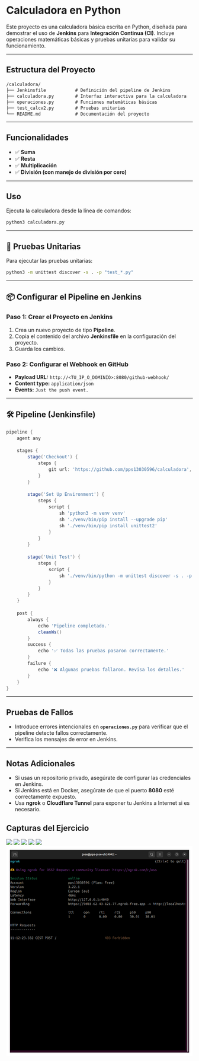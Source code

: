 
# Calculadora en Python

Este proyecto es una calculadora básica escrita en Python, diseñada para demostrar el uso de **Jenkins** para **Integración Continua (CI)**. Incluye operaciones matemáticas básicas y pruebas unitarias para validar su funcionamiento.

---

## Estructura del Proyecto

```
/calculadora/
├── Jenkinsfile           # Definición del pipeline de Jenkins
├── calculadora.py        # Interfaz interactiva para la calculadora
├── operaciones.py        # Funciones matemáticas básicas
├── test_calcv2.py        # Pruebas unitarias
└── README.md             # Documentación del proyecto
```

---

## Funcionalidades

- ✅ **Suma**  
- ✅ **Resta**  
- ✅ **Multiplicación**  
- ✅ **División (con manejo de división por cero)**  

---

## Uso

Ejecuta la calculadora desde la línea de comandos:

```bash
python3 calculadora.py
```

---

## 🧪 Pruebas Unitarias

Para ejecutar las pruebas unitarias:

```bash
python3 -m unittest discover -s . -p "test_*.py"
```

---

## 📦 Configurar el Pipeline en Jenkins

### **Paso 1: Crear el Proyecto en Jenkins**

1. Crea un nuevo proyecto de tipo **Pipeline**.  
2. Copia el contenido del archivo **Jenkinsfile** en la configuración del proyecto.  
3. Guarda los cambios.  

### **Paso 2: Configurar el Webhook en GitHub**

- **Payload URL:** `http://<TU_IP_O_DOMINIO>:8080/github-webhook/`  
- **Content type:** `application/json`  
- **Events:** `Just the push event.`  

---

## 🛠️ Pipeline (Jenkinsfile)

```groovy
pipeline {
    agent any

    stages {
        stage('Checkout') {
            steps {
                git url: 'https://github.com/pps13030596/calculadora', branch: 'main'
            }
        }

        stage('Set Up Environment') {
            steps {
                script {
                    sh 'python3 -m venv venv'
                    sh './venv/bin/pip install --upgrade pip'
                    sh './venv/bin/pip install unittest2'
                }
            }
        }

        stage('Unit Test') {
            steps {
                script {
                    sh './venv/bin/python -m unittest discover -s . -p "test_*.py"'
                }
            }
        }
    }

    post {
        always {
            echo 'Pipeline completado.'
            cleanWs()
        }
        success {
            echo '✅ Todas las pruebas pasaron correctamente.'
        }
        failure {
            echo '❌ Algunas pruebas fallaron. Revisa los detalles.'
        }
    }
}
```

---

## Pruebas de Fallos

- Introduce errores intencionales en **`operaciones.py`** para verificar que el pipeline detecte fallos correctamente.  
- Verifica los mensajes de error en Jenkins.  

---

## Notas Adicionales

- Si usas un repositorio privado, asegúrate de configurar las credenciales en Jenkins.  
- Si Jenkins está en Docker, asegúrate de que el puerto **8080** esté correctamente expuesto.  
- Usa **ngrok** o **Cloudflare Tunnel** para exponer tu Jenkins a Internet si es necesario.  

## Capturas del Ejercicio

![](./Imagenes/2025-05-11%2010_07_57-U24042-250222-PPS%20(Instantánea%201%20pre%20jenkins)%20[Corriendo]%20-%20Oracle%20VirtualBox.png)
![](./Imagenes/2025-05-11%2010_33_27-U24042-250222-PPS%20(Instantánea%201%20pre%20jenkins)%20[Corriendo]%20-%20Oracle%20VirtualBox.png)
![](./Imagenes/2025-05-11%2010_41_00-U24042-250222-PPS%20(Instantánea%201%20pre%20jenkins)%20[Corriendo]%20-%20Oracle%20VirtualBox.png)
![](./Imagenes/2025-05-11%2010_55_25-U24042-250222-PPS%20(Instantánea%201%20pregrock)%20[Corriendo]%20-%20Oracle%20VirtualBox.png)
![](./Imagenes/2025-05-11%2011_15_11-U24042-250222-PPS%20(Instantánea%201%20pregrock)%20[Corriendo]%20-%20Oracle%20VirtualBox.png)
![](./Imagenes/ngrok.png)

